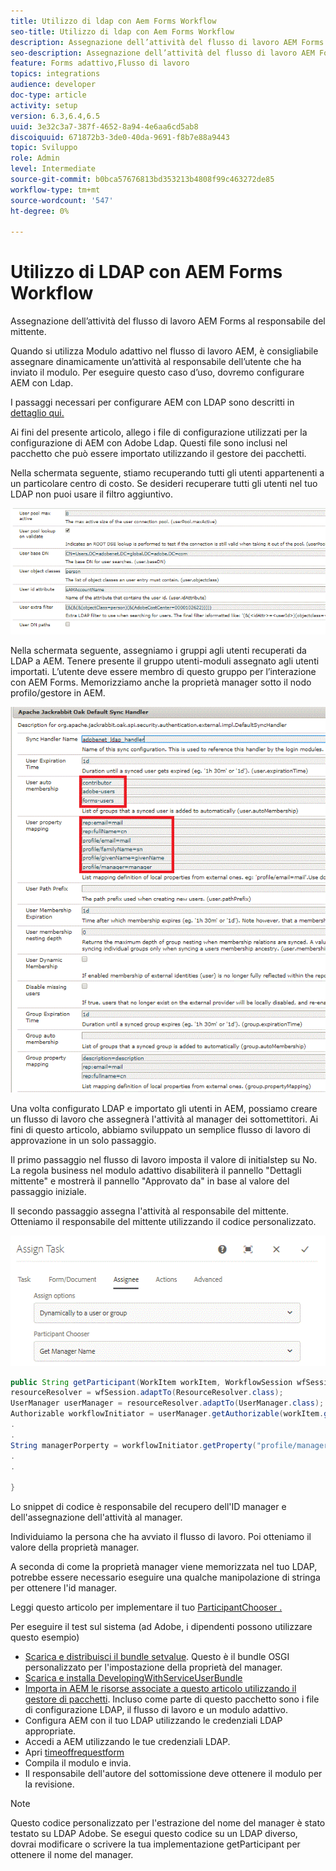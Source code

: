 ```yaml
---
title: Utilizzo di ldap con Aem Forms Workflow
seo-title: Utilizzo di ldap con Aem Forms Workflow
description: Assegnazione dell’attività del flusso di lavoro AEM Forms al responsabile del mittente
seo-description: Assegnazione dell’attività del flusso di lavoro AEM Forms al responsabile del mittente
feature: Forms adattivo,Flusso di lavoro
topics: integrations
audience: developer
doc-type: article
activity: setup
version: 6.3,6.4,6.5
uuid: 3e32c3a7-387f-4652-8a94-4e6aa6cd5ab8
discoiquuid: 671872b3-3de0-40da-9691-f8b7e88a9443
topic: Sviluppo
role: Admin
level: Intermediate
source-git-commit: b0bca57676813bd353213b4808f99c463272de85
workflow-type: tm+mt
source-wordcount: '547'
ht-degree: 0%

---
```



# Utilizzo di LDAP con AEM Forms Workflow

Assegnazione dell’attività del flusso di lavoro AEM Forms al responsabile del mittente.

Quando si utilizza Modulo adattivo nel flusso di lavoro AEM, è consigliabile assegnare dinamicamente un’attività al responsabile dell’utente che ha inviato il modulo. Per eseguire questo caso d’uso, dovremo configurare AEM con Ldap.

I passaggi necessari per configurare AEM con LDAP sono descritti in [dettaglio qui.](https://helpx.adobe.com/experience-manager/6-5/sites/administering/using/ldap-config.html)

Ai fini del presente articolo, allego i file di configurazione utilizzati per la configurazione di AEM con Adobe Ldap. Questi file sono inclusi nel pacchetto che può essere importato utilizzando il gestore dei pacchetti.

Nella schermata seguente, stiamo recuperando tutti gli utenti appartenenti a un particolare centro di costo. Se desideri recuperare tutti gli utenti nel tuo LDAP non puoi usare il filtro aggiuntivo.

![Configurazione LDAP](assets/costcenterldap.gif)

Nella schermata seguente, assegniamo i gruppi agli utenti recuperati da LDAP a AEM. Tenere presente il gruppo utenti-moduli assegnato agli utenti importati. L’utente deve essere membro di questo gruppo per l’interazione con AEM Forms. Memorizziamo anche la proprietà manager sotto il nodo profilo/gestore in AEM.

![Synchandler](assets/synchandler.gif)

Una volta configurato LDAP e importato gli utenti in AEM, possiamo creare un flusso di lavoro che assegnerà l&#39;attività al manager dei sottomettitori. Ai fini di questo articolo, abbiamo sviluppato un semplice flusso di lavoro di approvazione in un solo passaggio.

Il primo passaggio nel flusso di lavoro imposta il valore di initialstep su No. La regola business nel modulo adattivo disabiliterà il pannello &quot;Dettagli mittente&quot; e mostrerà il pannello &quot;Approvato da&quot; in base al valore del passaggio iniziale.

Il secondo passaggio assegna l&#39;attività al responsabile del mittente. Otteniamo il responsabile del mittente utilizzando il codice personalizzato.

![Assegna attività](assets/assigntask.gif)

```java
public String getParticipant(WorkItem workItem, WorkflowSession wfSession, MetaDataMap arg2) throws WorkflowException{
resourceResolver = wfSession.adaptTo(ResourceResolver.class);
UserManager userManager = resourceResolver.adaptTo(UserManager.class);
Authorizable workflowInitiator = userManager.getAuthorizable(workItem.getWorkflow().getInitiator());
.
.
String managerPorperty = workflowInitiator.getProperty("profile/manager")[0].getString();
.
.

}
```

Lo snippet di codice è responsabile del recupero dell&#39;ID manager e dell&#39;assegnazione dell&#39;attività al manager.

Individuiamo la persona che ha avviato il flusso di lavoro. Poi otteniamo il valore della proprietà manager.

A seconda di come la proprietà manager viene memorizzata nel tuo LDAP, potrebbe essere necessario eseguire una qualche manipolazione di stringa per ottenere l&#39;id manager.

Leggi questo articolo per implementare il tuo [ ParticipantChooser .](https://helpx.adobe.com/experience-manager/using/dynamic-steps.html)

Per eseguire il test sul sistema (ad Adobe, i dipendenti possono utilizzare questo esempio)

* [Scarica e distribuisci il bundle setvalue](/help/forms/assets/common-osgi-bundles/SetValueApp.core-1.0-SNAPSHOT.jar). Questo è il bundle OSGI personalizzato per l&#39;impostazione della proprietà del manager.
* [Scarica e installa DevelopingWithServiceUserBundle](/help/forms/assets/common-osgi-bundles/DevelopingWithServiceUser.jar)
* [Importa in AEM le risorse associate a questo articolo utilizzando il gestore di pacchetti](assets/aem-forms-ldap.zip). Incluso come parte di questo pacchetto sono i file di configurazione LDAP, il flusso di lavoro e un modulo adattivo.
* Configura AEM con il tuo LDAP utilizzando le credenziali LDAP appropriate.
* Accedi a AEM utilizzando le tue credenziali LDAP.
* Apri [timeoffrequestform](http://localhost:4502/content/dam/formsanddocuments/helpx/timeoffrequestform/jcr:content?wcmmode=disabled)
* Compila il modulo e invia.
* Il responsabile dell&#39;autore del sottomissione deve ottenere il modulo per la revisione.

>[!NOTE]
>
>Questo codice personalizzato per l&#39;estrazione del nome del manager è stato testato su LDAP Adobe. Se esegui questo codice su un LDAP diverso, dovrai modificare o scrivere la tua implementazione getParticipant per ottenere il nome del manager.

